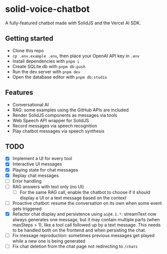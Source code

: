 # solid-voice-chatbot

A fully-featured chatbot made with SolidJS and the Vercel AI SDK.

## Getting started

- Clone this repo
- `cp .env.example .env`, then place your OpenAI API key in `.env`
- Install dependencies with `pnpm i`
- Create SQLite db with `pnpm db:push`
- Run the dev server with `pnpm dev`
- Open the database editor with `pnpm db:studio`

## Features

- Conversational AI
- RAG: some examples using the GitHub APIs are included
- Render SolidJS components as messages via tools
- Web Speech API wrapper for SolidJS
- Record messages via speech recognition
- Play chatbot messages via speech synthesis

## TODO

- [x] Implement a UI for every tool
- [x] Interactive UI messages
- [x] Playing state for chat messages
- [x] Replay chat messages
- [ ] Error handling
- [ ] RAG answers with text only (no UI)
  - [ ] For the same RAG call, enable the chatbot to choose if it should display a UI or a text message based on the context
- [ ] Proactive chatbot: resume the conversation on its own when some event gets triggered
- [x] Refactor chat display and persistence using `ai@4.1.*`: streamText now always generates one message, but it may contain multiple parts (when maxSteps > 1), like a tool call followed up by a text message. This needs to be handled both on the frontend and when persisting the chat.
- [ ] Fix message reproduction: sometimes previous messages get played while a new one is being generated
- [ ] Fix chat deletion from the chat page not redirecting to `/chats`
